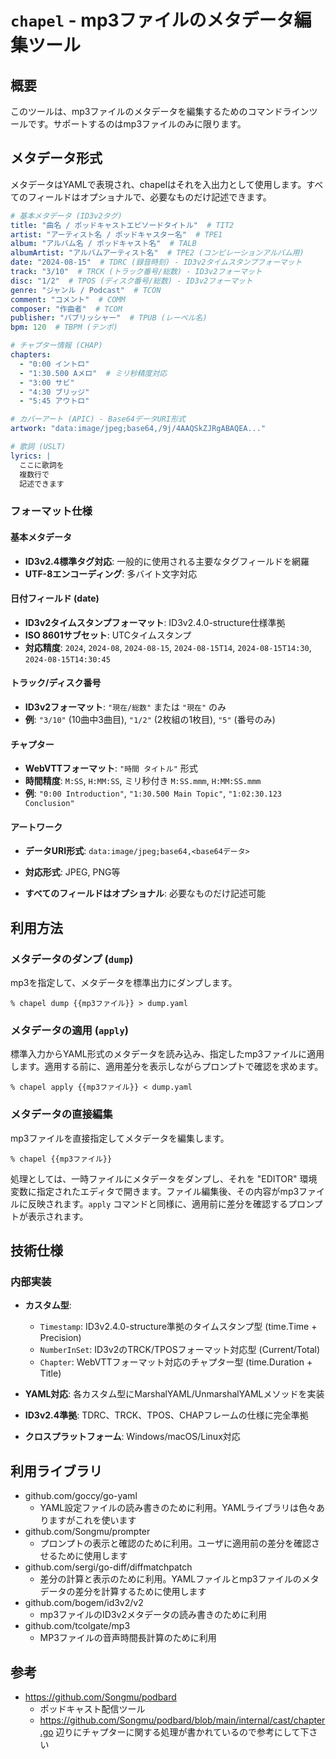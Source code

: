 # `chapel` - mp3ファイルのメタデータ編集ツール

## 概要

このツールは、mp3ファイルのメタデータを編集するためのコマンドラインツールです。サポートするのはmp3ファイルのみに限ります。

## メタデータ形式

メタデータはYAMLで表現され、chapelはそれを入出力として使用します。すべてのフィールドはオプショナルで、必要なものだけ記述できます。

```yaml
# 基本メタデータ (ID3v2タグ)
title: "曲名 / ポッドキャストエピソードタイトル"  # TIT2
artist: "アーティスト名 / ポッドキャスター名"  # TPE1
album: "アルバム名 / ポッドキャスト名"  # TALB
albumArtist: "アルバムアーティスト名"  # TPE2 (コンピレーションアルバム用)
date: "2024-08-15"  # TDRC (録音時刻) - ID3v2タイムスタンプフォーマット
track: "3/10"  # TRCK (トラック番号/総数) - ID3v2フォーマット
disc: "1/2"  # TPOS (ディスク番号/総数) - ID3v2フォーマット
genre: "ジャンル / Podcast"  # TCON
comment: "コメント"  # COMM
composer: "作曲者"  # TCOM
publisher: "パブリッシャー"  # TPUB (レーベル名)
bpm: 120  # TBPM (テンポ)

# チャプター情報 (CHAP)
chapters:
  - "0:00 イントロ"
  - "1:30.500 Aメロ"  # ミリ秒精度対応
  - "3:00 サビ"
  - "4:30 ブリッジ"
  - "5:45 アウトロ"

# カバーアート (APIC) - Base64データURI形式
artwork: "data:image/jpeg;base64,/9j/4AAQSkZJRgABAQEA..."

# 歌詞 (USLT)
lyrics: |
  ここに歌詞を
  複数行で
  記述できます
```

### フォーマット仕様

#### 基本メタデータ
- **ID3v2.4標準タグ対応**: 一般的に使用される主要なタグフィールドを網羅
- **UTF-8エンコーディング**: 多バイト文字対応

#### 日付フィールド (date)
- **ID3v2タイムスタンプフォーマット**: ID3v2.4.0-structure仕様準拠
- **ISO 8601サブセット**: UTCタイムスタンプ
- **対応精度**: `2024`, `2024-08`, `2024-08-15`, `2024-08-15T14`, `2024-08-15T14:30`, `2024-08-15T14:30:45`

#### トラック/ディスク番号
- **ID3v2フォーマット**: `"現在/総数"` または `"現在"` のみ
- **例**: `"3/10"` (10曲中3曲目), `"1/2"` (2枚組の1枚目), `"5"` (番号のみ)

#### チャプター
- **WebVTTフォーマット**: `"時間 タイトル"` 形式
- **時間精度**: `M:SS`, `H:MM:SS`, ミリ秒付き `M:SS.mmm`, `H:MM:SS.mmm`
- **例**: `"0:00 Introduction"`, `"1:30.500 Main Topic"`, `"1:02:30.123 Conclusion"`

#### アートワーク
- **データURI形式**: `data:image/jpeg;base64,<base64データ>`
- **対応形式**: JPEG, PNG等

- **すべてのフィールドはオプショナル**: 必要なものだけ記述可能

## 利用方法

### メタデータのダンプ (`dump`)

mp3を指定して、メタデータを標準出力にダンプします。

```console
% chapel dump {{mp3ファイル}} > dump.yaml
```

### メタデータの適用 (`apply`)

標準入力からYAML形式のメタデータを読み込み、指定したmp3ファイルに適用します。適用する前に、適用差分を表示しながらプロンプトで確認を求めます。

```console
% chapel apply {{mp3ファイル}} < dump.yaml
```

### メタデータの直接編集

mp3ファイルを直接指定してメタデータを編集します。

```console
% chapel {{mp3ファイル}}
```

処理としては、一時ファイルにメタデータをダンプし、それを "EDITOR" 環境変数に指定されたエディタで開きます。ファイル編集後、その内容がmp3ファイルに反映されます。`apply` コマンドと同様に、適用前に差分を確認するプロンプトが表示されます。

## 技術仕様

### 内部実装
- **カスタム型**:
  - `Timestamp`: ID3v2.4.0-structure準拠のタイムスタンプ型 (time.Time + Precision)
  - `NumberInSet`: ID3v2のTRCK/TPOSフォーマット対応型 (Current/Total)
  - `Chapter`: WebVTTフォーマット対応のチャプター型 (time.Duration + Title)

- **YAML対応**: 各カスタム型にMarshalYAML/UnmarshalYAMLメソッドを実装
- **ID3v2.4準拠**: TDRC、TRCK、TPOS、CHAPフレームの仕様に完全準拠
- **クロスプラットフォーム**: Windows/macOS/Linux対応

## 利用ライブラリ
- github.com/goccy/go-yaml
    - YAML設定ファイルの読み書きのために利用。YAMLライブラリは色々ありますがこれを使います
- github.com/Songmu/prompter
    - プロンプトの表示と確認のために利用。ユーザに適用前の差分を確認させるために使用します
- github.com/sergi/go-diff/diffmatchpatch
    - 差分の計算と表示のために利用。YAMLファイルとmp3ファイルのメタデータの差分を計算するために使用します
- github.com/bogem/id3v2/v2
    - mp3ファイルのID3v2メタデータの読み書きのために利用
- github.com/tcolgate/mp3
    - MP3ファイルの音声時間長計算のために利用

## 参考
- <https://github.com/Songmu/podbard>
    - ポッドキャスト配信ツール
    - <https://github.com/Songmu/podbard/blob/main/internal/cast/chapter.go> 辺りにチャプターに関する処理が書かれているので参考にして下さい
